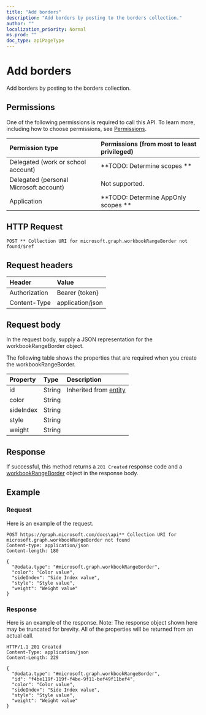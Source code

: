```yaml
---
title: "Add borders"
description: "Add borders by posting to the borders collection."
author: ""
localization_priority: Normal
ms.prod: ""
doc_type: apiPageType
---
```


# Add borders

Add borders by posting to the borders collection.

## Permissions
One of the following permissions is required to call this API. To learn more, including how to choose permissions, see [Permissions](/concepts/permissions-reference.md).

|Permission type|Permissions (from most to least privileged)|
|:---|:---|
|Delegated (work or school account)|**TODO: Determine scopes **|
|Delegated (personal Microsoft account)|Not supported.|
|Application|**TODO: Determine AppOnly scopes **|

## HTTP Request
<!-- {
  "blockType": "ignored"
}
-->
``` http
POST ** Collection URI for microsoft.graph.workbookRangeBorder not found/$ref
```

## Request headers
|Header|Value|
|:---|:---|
|Authorization|Bearer {token}|
|Content-Type|application/json|

## Request body
In the request body, supply a JSON representation for the workbookRangeBorder object.

The following table shows the properties that are required when you create the workbookRangeBorder.

|Property|Type|Description|
|:---|:---|:---|
|id|String| Inherited from [entity](../resources/entity.md)|
|color|String||
|sideIndex|String||
|style|String||
|weight|String||



## Response
If successful, this method returns a `201 Created` response code and a [workbookRangeBorder](../resources/workbookrangeborder.md) object in the response body.

## Example

### Request
Here is an example of the request.
<!-- {
  "blockType": "request",
  "name": "create_workbookrangeborder_from_"
}
-->
``` http
POST https://graph.microsoft.com/docs\api** Collection URI for microsoft.graph.workbookRangeBorder not found
Content-type: application/json
Content-length: 180

{
  "@odata.type": "#microsoft.graph.workbookRangeBorder",
  "color": "Color value",
  "sideIndex": "Side Index value",
  "style": "Style value",
  "weight": "Weight value"
}
```

### Response
Here is an example of the response. Note: The response object shown here may be truncated for brevity. All of the properties will be returned from an actual call.
<!-- {
  "blockType": "response",
  "truncated": true,
  "@odata.type": "microsoft.graph.workbookrangeborder"
}
-->
``` http
HTTP/1.1 201 Created
Content-Type: application/json
Content-Length: 229

{
  "@odata.type": "#microsoft.graph.workbookRangeBorder",
  "id": "f4be119f-119f-f4be-9f11-bef49f11bef4",
  "color": "Color value",
  "sideIndex": "Side Index value",
  "style": "Style value",
  "weight": "Weight value"
}
```

